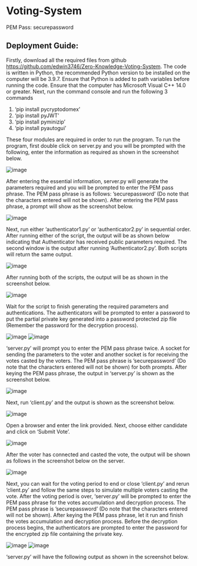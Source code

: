 # Voting-System

PEM Pass: securepassword


## Deployment Guide:

Firstly, download all the required files from github https://github.com/edwin3746/Zero-Knowledge-Voting-System. The code is written in Python, the recommended Python version to be installed on the computer will be 3.9.7. Ensure that Python is added to path variables before running the code. Ensure that the computer has Microsoft Visual C++ 14.0 or greater.
Next, run the command console and run the following 3 commands 
1. ‘pip install pycryptodomex’ 
2. ‘pip install pyJWT’
3. ‘pip install pyminizip’
4. ‘pip install pyautogui’

These four modules are required in order to run the program.
To run the program, first double click on server.py and you will be prompted with the following, enter the information as required as shown in the screenshot below.

<img width="auto" alt="image" src="https://user-images.githubusercontent.com/64019173/227908578-f441e74b-f5d6-4ad2-9702-7cd843213bc1.png">

After entering the essential information, server.py will generate the parameters required and you will be prompted to enter the PEM pass phrase. The PEM pass phrase is as follows: ’securepassword’ (Do note that the characters entered will not be shown).
After entering the PEM pass phrase, a prompt will show as the screenshot below.

<img width="auto" alt="image" src="https://user-images.githubusercontent.com/64019173/227908880-15c38aa0-8d76-4375-9e29-5a873b1b329c.png">

Next, run either ‘authenticator1.py’ or ‘authenticator2.py’ in sequential order. After running either of the script, the output will be as shown below indicating that Authenticator has received public parameters required. The second window is the output after running ‘Authenticator2.py’. Both scripts will return the same output.

<img width="auto" alt="image" src="https://user-images.githubusercontent.com/64019173/227909755-15d56001-ac43-4e7f-97c2-e9de4b1ca6c5.png">

After running both of the scripts, the output will be as shown in the screenshot below.

<img width="auto" alt="image" src="https://user-images.githubusercontent.com/64019173/227909050-fddcf5fa-ebc8-42bb-a575-9ae1082e31d0.png">

Wait for the script to finish generating the required parameters and authentications. The authenticators will be prompted to enter a password to put the partial private key generated into a password protected zip file (Remember the password for the decryption process).

<img width="auto" alt="image" src="https://user-images.githubusercontent.com/64019173/227909898-4d2889cb-6f49-4127-8f42-eedbcb5c8be6.png">

<img width="auto" alt="image" src="https://user-images.githubusercontent.com/64019173/227909971-ff4e0ece-3c1e-49e2-a7ac-bcee657940d3.png">

‘server.py’ will prompt you to enter the PEM pass phrase twice. A socket for sending the parameters to the voter and another socket is for receiving the votes casted by the voters. The PEM pass phrase is  ’securepassword’ (Do note that the characters entered will not be shown) for both prompts. After keying the PEM pass phrase, the output in ‘server.py’ is shown as the screenshot below.

<img width="auto" alt="image" src="https://user-images.githubusercontent.com/64019173/227910042-fa79835f-37f6-4e2a-994d-fef4211c1cd2.png">

Next, run ‘client.py’ and the output is shown as the screenshot below.

<img width="auto" alt="image" src="https://user-images.githubusercontent.com/64019173/227910209-58101f02-b82d-4b19-91b0-51392cef54a3.png">

Open a browser and enter the link provided. Next, choose either candidate and click on ‘Submit Vote’.

<img width="auto" alt="image" src="https://user-images.githubusercontent.com/64019173/227910401-e9f8182f-bdb8-4ed8-a271-06cb70505d76.png">

After the voter has connected and casted the vote, the output will be shown as follows in the screenshot below on the server. 

<img width="auto" alt="image" src="https://user-images.githubusercontent.com/64019173/227910511-7ac32b27-db94-49fd-8879-65ba19782953.png">

Next, you can wait for the voting period to end or close ‘client.py’ and rerun ‘client.py’ and follow the same steps to simulate multiple voters casting the vote.
After the voting period is over, ‘server.py’ will be prompted to enter the PEM pass phrase for the votes accumulation and decryption process. The PEM pass phrase is  ’securepassword’ (Do note that the characters entered will not be shown).
After keying the PEM pass phrase, let it run and finish the votes accumulation and decryption process.
Before the decryption process begins, the authenticators are prompted to enter the password for the encrypted zip file containing the private key.

<img width="auto" alt="image" src="https://user-images.githubusercontent.com/64019173/227910662-ac3e7910-089d-4e20-ba8c-b9f52daaade7.png">
<img width="auto" alt="image" src="https://user-images.githubusercontent.com/64019173/227910667-efffe00a-a883-4196-857e-e6953c2f5eee.png">

‘server.py’ will have the following output as shown in the screenshot below.



